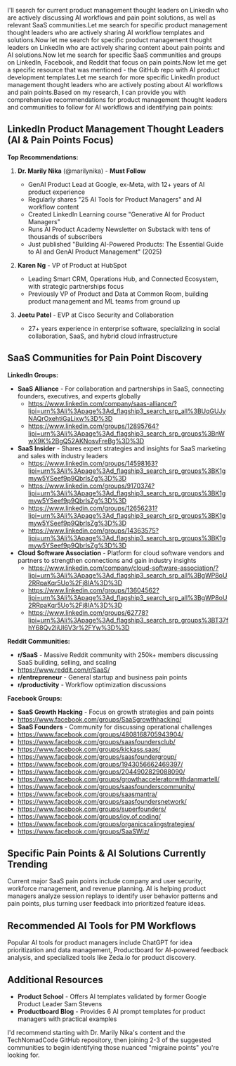 I'll search for current product management thought leaders on LinkedIn who are actively discussing AI workflows and pain point solutions, as well as relevant SaaS communities.Let me search for specific product management thought leaders who are actively sharing AI workflow templates and solutions.Now let me search for specific product management thought leaders on LinkedIn who are actively sharing content about pain points and AI solutions.Now let me search for specific SaaS communities and groups on LinkedIn, Facebook, and Reddit that focus on pain points.Now let me get a specific resource that was mentioned - the GitHub repo with AI product development templates.Let me search for more specific LinkedIn product management thought leaders who are actively posting about AI workflows and pain points.Based on my research, I can provide you with comprehensive recommendations for product management thought leaders and communities to follow for AI workflows and identifying pain points:

## LinkedIn Product Management Thought Leaders (AI & Pain Points Focus)

**Top Recommendations:**

1. **Dr. Marily Nika** (@marilynika) - **Must Follow**
    
    - GenAI Product Lead at Google, ex-Meta, with 12+ years of AI product experience
    - Regularly shares "25 AI Tools for Product Managers" and AI workflow content
    - Created LinkedIn Learning course "Generative AI for Product Managers"
    - Runs AI Product Academy Newsletter on Substack with tens of thousands of subscribers
    - Just published "Building AI-Powered Products: The Essential Guide to AI and GenAI Product Management" (2025)
2. **Karen Ng** - VP of Product at HubSpot
    
    - Leading Smart CRM, Operations Hub, and Connected Ecosystem, with strategic partnerships focus
    - Previously VP of Product and Data at Common Room, building product management and ML teams from ground up
3. **Jeetu Patel** - EVP at Cisco Security and Collaboration
    
    - 27+ years experience in enterprise software, specializing in social collaboration, SaaS, and hybrid cloud infrastructure

## SaaS Communities for Pain Point Discovery

**LinkedIn Groups:**

- **SaaS Alliance** - For collaboration and partnerships in SaaS, connecting founders, executives, and experts globally
	- https://www.linkedin.com/company/saas-alliance/?lipi=urn%3Ali%3Apage%3Ad_flagship3_search_srp_all%3BUqGUJyNAQrOxehtiGaLixw%3D%3D
	- https://www.linkedin.com/groups/12895764?lipi=urn%3Ali%3Apage%3Ad_flagship3_search_srp_groups%3BnWwX9K%2BgQ52AKNosvFreBg%3D%3D
- **SaaS Insider** - Shares expert strategies and insights for SaaS marketing and sales with industry leaders
	- https://www.linkedin.com/groups/14598163?lipi=urn%3Ali%3Apage%3Ad_flagship3_search_srp_groups%3BK1gmyw5YSeef9p9QbrlsZg%3D%3D
	- https://www.linkedin.com/groups/9170374?lipi=urn%3Ali%3Apage%3Ad_flagship3_search_srp_groups%3BK1gmyw5YSeef9p9QbrlsZg%3D%3D
	- https://www.linkedin.com/groups/12656231?lipi=urn%3Ali%3Apage%3Ad_flagship3_search_srp_groups%3BK1gmyw5YSeef9p9QbrlsZg%3D%3D
	- https://www.linkedin.com/groups/14363575?lipi=urn%3Ali%3Apage%3Ad_flagship3_search_srp_groups%3BK1gmyw5YSeef9p9QbrlsZg%3D%3D
- **Cloud Software Association** - Platform for cloud software vendors and partners to strengthen connections and gain industry insights
	- https://www.linkedin.com/company/cloud-software-association/?lipi=urn%3Ali%3Apage%3Ad_flagship3_search_srp_all%3BgWP8oU2RRpaKqr5Uo%2Fj8IA%3D%3D
	- https://www.linkedin.com/groups/13604562?lipi=urn%3Ali%3Apage%3Ad_flagship3_search_srp_all%3BgWP8oU2RRpaKqr5Uo%2Fj8IA%3D%3D
	- https://www.linkedin.com/groups/62778?lipi=urn%3Ali%3Apage%3Ad_flagship3_search_srp_groups%3BT37fhY68Qv2liUl6V3r%2FYw%3D%3D

**Reddit Communities:**

- **r/SaaS** - Massive Reddit community with 250k+ members discussing SaaS building, selling, and scaling
- https://www.reddit.com/r/SaaS/
- **r/entrepreneur** - General startup and business pain points
- **r/productivity** - Workflow optimization discussions

**Facebook Groups:**

- **SaaS Growth Hacking** - Focus on growth strategies and pain points
- https://www.facebook.com/groups/SaaSgrowthhacking/
- **SaaS Founders** - Community for discussing operational challenges
- https://www.facebook.com/groups/4808168705943904/
- https://www.facebook.com/groups/saasfoundersclub/
- https://www.facebook.com/groups/kickass.saas/
- https://www.facebook.com/groups/saasfoundergroup/
- https://www.facebook.com/groups/1943056662469397/
- https://www.facebook.com/groups/2044902829088090/
- https://www.facebook.com/groups/growthacceleratorwithdanmartell/
- https://www.facebook.com/groups/saasfounderscommunity/
- https://www.facebook.com/groups/saasmantra/
- https://www.facebook.com/groups/saasfoundersnetwork/
- https://www.facebook.com/groups/superfounders/
- https://www.facebook.com/groups/joy.of.coding/
- https://www.facebook.com/groups/organicscalingstrategies/
- https://www.facebook.com/groups/SaaSWiz/

## Specific Pain Points & AI Solutions Currently Trending

Current major SaaS pain points include company and user security, workforce management, and revenue planning. AI is helping product managers analyze session replays to identify user behavior patterns and pain points, plus turning user feedback into prioritized feature ideas.

## Recommended AI Tools for PM Workflows

Popular AI tools for product managers include ChatGPT for idea prioritization and data management, Productboard for AI-powered feedback analysis, and specialized tools like Zeda.io for product discovery.

## Additional Resources

- **Product School** - Offers AI templates validated by former Google Product Leader Sam Stevens
- **Productboard Blog** - Provides 6 AI prompt templates for product managers with practical examples

I'd recommend starting with Dr. Marily Nika's content and the TechNomadCode GitHub repository, then joining 2-3 of the suggested communities to begin identifying those nuanced "migraine points" you're looking for.